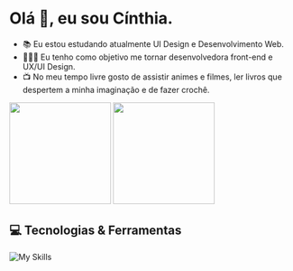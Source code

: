 # Olá 👋, eu sou Cínthia.

- 📚 Eu estou estudando atualmente UI Design e Desenvolvimento Web.
- 👩🏻‍💻 Eu tenho como objetivo me tornar desenvolvedora front-end e UX/UI Design.
- 📺 No meu tempo livre gosto de assistir animes e filmes, ler livros que despertem a minha imaginação e de fazer crochê.

<img height="180em" src="https://github-readme-stats.vercel.app/api/top-langs/?username=Cinthia-Silva&layout=compact&theme=radical&hide_border=true&text_color=fff">
<img height="180em" src="https://github-readme-stats.vercel.app/api?username=Cinthia-Silva&show_icons=true&theme=radical&hide_border=true&text_color=fff">

##

## 💻 Tecnologias & Ferramentas

![My Skills](https://skillicons.dev/icons?i=html,css,js,bootstrap,figma,vscode,github,git&theme=dark)
